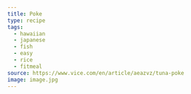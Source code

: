 ```yaml
---
title: Poke
type: recipe
tags:
  - hawaiian
  - japanese
  - fish
  - easy
  - rice
  - fitmeal
source: https://www.vice.com/en/article/aeazvz/tuna-poke
image: image.jpg
---
```

